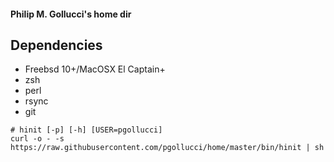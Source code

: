 #### Philip M. Gollucci's home dir

## Dependencies
- Freebsd 10+/MacOSX El Captain+
- zsh
- perl
- rsync
- git

```shell
# hinit [-p] [-h] [USER=pgollucci]
curl -o - -s https://raw.githubusercontent.com/pgollucci/home/master/bin/hinit | sh
```
